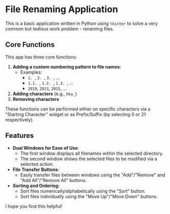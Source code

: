 # File Renaming Application

This is a basic application written in Python using `tkinter` to solve a very common but tedious work problem - renaming files.

## Core Functions

This app has three core functions:
1. **Adding a custom numbering pattern to file names**:
   - Examples:
     - `1. `, `2. `, `3. `, ...
     - `1.1. `, `1.2. `, `1.3. `, ...
     - `2010`, `2013`, `2015`, ...
2. **Adding characters** (e.g., `hka_`)
3. **Removing characters**

These functions can be performed either on specific characters via a "Starting Character" widget or as Prefix/Suffix (by selecting 0 or 21 respectively).

## Features

- **Dual Windows for Ease of Use**:
  - The first window displays all filenames within the selected directory.
  - The second window shows the selected files to be modified via a selected action.
- **File Transfer Buttons**:
  - Easily transfer files between windows using the "Add"/"Remove" and "Add All"/"Remove All" buttons.
- **Sorting and Ordering**:
  - Sort files numerically/alphabetically using the "Sort" button.
  - Sort files individually using the "Move Up"/"Move Down" buttons.

I hope you find this helpful!
